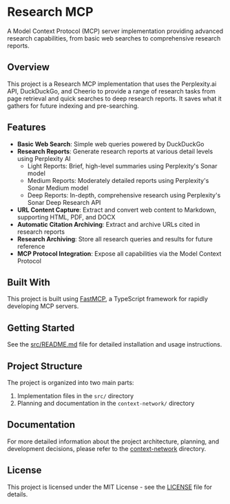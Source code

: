 # Research MCP

A Model Context Protocol (MCP) server implementation providing advanced research capabilities, from basic web searches to comprehensive research reports.

## Overview

This project is a Research MCP implementation that uses the Perplexity.ai API, DuckDuckGo, and Cheerio to provide a range of research tasks from page retrieval and quick searches to deep research reports. It saves what it gathers for future indexing and pre-searching.

## Features

- **Basic Web Search**: Simple web queries powered by DuckDuckGo
- **Research Reports**: Generate research reports at various detail levels using Perplexity AI
  - Light Reports: Brief, high-level summaries using Perplexity's Sonar model
  - Medium Reports: Moderately detailed reports using Perplexity's Sonar Medium model
  - Deep Reports: In-depth, comprehensive research using Perplexity's Sonar Deep Research API
- **URL Content Capture**: Extract and convert web content to Markdown, supporting HTML, PDF, and DOCX
- **Automatic Citation Archiving**: Extract and archive URLs cited in research reports
- **Research Archiving**: Store all research queries and results for future reference
- **MCP Protocol Integration**: Expose all capabilities via the Model Context Protocol

## Built With

This project is built using [FastMCP](https://github.com/punkpeye/fastmcp), a TypeScript framework for rapidly developing MCP servers.

## Getting Started

See the [src/README.md](src/README.md) file for detailed installation and usage instructions.

## Project Structure

The project is organized into two main parts:
1. Implementation files in the `src/` directory
2. Planning and documentation in the `context-network/` directory

## Documentation

For more detailed information about the project architecture, planning, and development decisions, please refer to the [context-network](./context-network/) directory.

## License

This project is licensed under the MIT License - see the [LICENSE](LICENSE) file for details.
